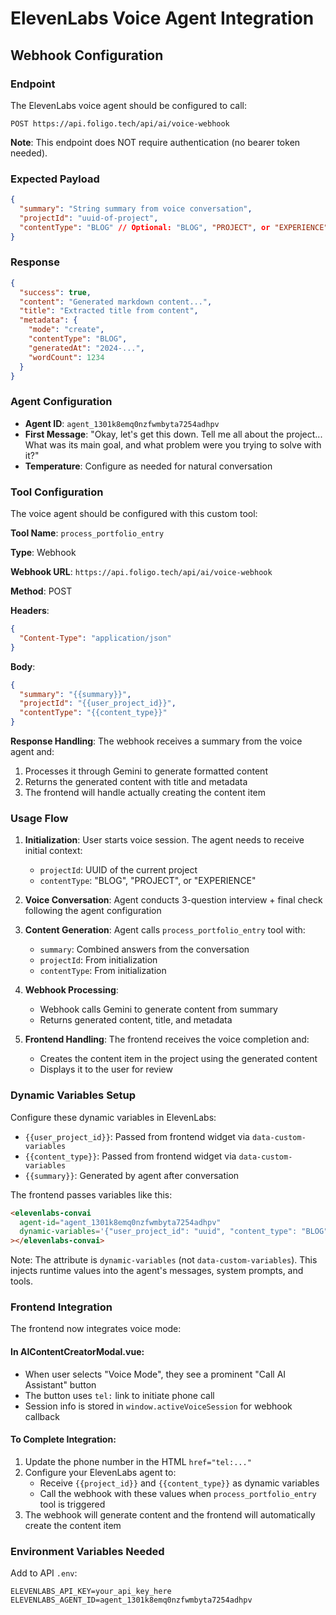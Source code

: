 # ElevenLabs Voice Agent Integration

## Webhook Configuration

### Endpoint
The ElevenLabs voice agent should be configured to call:
```
POST https://api.foligo.tech/api/ai/voice-webhook
```

**Note**: This endpoint does NOT require authentication (no bearer token needed).

### Expected Payload
```json
{
  "summary": "String summary from voice conversation",
  "projectId": "uuid-of-project",
  "contentType": "BLOG" // Optional: "BLOG", "PROJECT", or "EXPERIENCE"
}
```

### Response
```json
{
  "success": true,
  "content": "Generated markdown content...",
  "title": "Extracted title from content",
  "metadata": {
    "mode": "create",
    "contentType": "BLOG",
    "generatedAt": "2024-...",
    "wordCount": 1234
  }
}
```

### Agent Configuration
- **Agent ID**: `agent_1301k8emq0nzfwmbyta7254adhpv`
- **First Message**: "Okay, let's get this down. Tell me all about the project... What was its main goal, and what problem were you trying to solve with it?"
- **Temperature**: Configure as needed for natural conversation

### Tool Configuration

The voice agent should be configured with this custom tool:

**Tool Name**: `process_portfolio_entry`

**Type**: Webhook

**Webhook URL**: `https://api.foligo.tech/api/ai/voice-webhook`

**Method**: POST

**Headers**:
```json
{
  "Content-Type": "application/json"
}
```

**Body**:
```json
{
  "summary": "{{summary}}",
  "projectId": "{{user_project_id}}",
  "contentType": "{{content_type}}"
}
```

**Response Handling**:
The webhook receives a summary from the voice agent and:
1. Processes it through Gemini to generate formatted content
2. Returns the generated content with title and metadata
3. The frontend will handle actually creating the content item

### Usage Flow

1. **Initialization**: User starts voice session. The agent needs to receive initial context:
   - `projectId`: UUID of the current project
   - `contentType`: "BLOG", "PROJECT", or "EXPERIENCE"
   
2. **Voice Conversation**: Agent conducts 3-question interview + final check following the agent configuration

3. **Content Generation**: Agent calls `process_portfolio_entry` tool with:
   - `summary`: Combined answers from the conversation
   - `projectId`: From initialization
   - `contentType`: From initialization

4. **Webhook Processing**: 
   - Webhook calls Gemini to generate content from summary
   - Returns generated content, title, and metadata

5. **Frontend Handling**: The frontend receives the voice completion and:
   - Creates the content item in the project using the generated content
   - Displays it to the user for review

### Dynamic Variables Setup

Configure these dynamic variables in ElevenLabs:
- `{{user_project_id}}`: Passed from frontend widget via `data-custom-variables`
- `{{content_type}}`: Passed from frontend widget via `data-custom-variables`
- `{{summary}}`: Generated by agent after conversation

The frontend passes variables like this:
```html
<elevenlabs-convai 
  agent-id="agent_1301k8emq0nzfwmbyta7254adhpv"
  dynamic-variables='{"user_project_id": "uuid", "content_type": "BLOG"}'
></elevenlabs-convai>
```

Note: The attribute is `dynamic-variables` (not `data-custom-variables`). This injects runtime values into the agent's messages, system prompts, and tools.

### Frontend Integration

The frontend now integrates voice mode:

#### In AIContentCreatorModal.vue:
- When user selects "Voice Mode", they see a prominent "Call AI Assistant" button
- The button uses `tel:` link to initiate phone call
- Session info is stored in `window.activeVoiceSession` for webhook callback

#### To Complete Integration:
1. Update the phone number in the HTML `href="tel:..."` 
2. Configure your ElevenLabs agent to:
   - Receive `{{project_id}}` and `{{content_type}}` as dynamic variables
   - Call the webhook with these values when `process_portfolio_entry` tool is triggered
3. The webhook will generate content and the frontend will automatically create the content item

### Environment Variables Needed

Add to API `.env`:
```
ELEVENLABS_API_KEY=your_api_key_here
ELEVENLABS_AGENT_ID=agent_1301k8emq0nzfwmbyta7254adhpv
```

